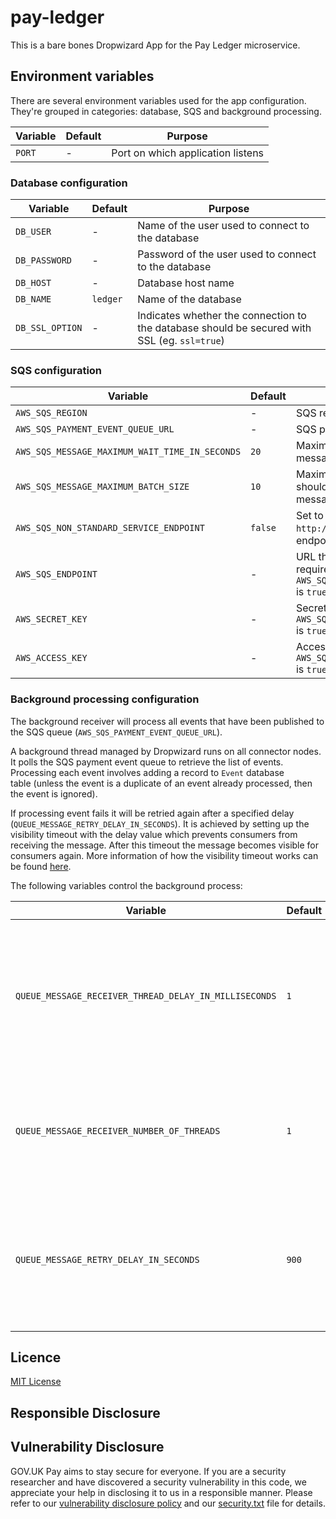 # pay-ledger

This is a bare bones Dropwizard App for the Pay Ledger microservice.

## Environment variables

There are several environment variables used for the app configuration. They're grouped in categories: database, SQS
and background processing.

| Variable | Default | Purpose                           |
|----------|---------|-----------------------------------|
| `PORT`   | -       | Port on which application listens |

### Database configuration

| Variable        | Default  | Purpose                                                                                      |
|-----------------|----------|----------------------------------------------------------------------------------------------|
| `DB_USER`       | -        | Name of the user used to connect to the database                                             |
| `DB_PASSWORD`   | -        | Password of the user used to connect to the database                                         |
| `DB_HOST`       | -        | Database host name                                                                           |
| `DB_NAME`       | `ledger` | Name of the database                                                                         |
| `DB_SSL_OPTION` | -        | Indicates whether the connection to the database should be secured with SSL (eg. `ssl=true`) |

### SQS configuration

| Variable                                       | Default | Purpose                                                                                                   |
|------------------------------------------------|---------|-----------------------------------------------------------------------------------------------------------|
| `AWS_SQS_REGION`                               | -       | SQS region                                                                                                |
| `AWS_SQS_PAYMENT_EVENT_QUEUE_URL`              | -       | SQS payment event queue URL                                                                               |
| `AWS_SQS_MESSAGE_MAXIMUM_WAIT_TIME_IN_SECONDS` | `20`    | Maximum wait time for long poll message requests to queue                                                 |
| `AWS_SQS_MESSAGE_MAXIMUM_BATCH_SIZE`           | `10`    | Maximum number of messages that should be received in an individual message batch                         |
| `AWS_SQS_NON_STANDARD_SERVICE_ENDPOINT`        | `false` | Set to true to use a non standard (eg: `http://my-own-sqs-endpoint`) SQS endpoint                         |
| `AWS_SQS_ENDPOINT`                             | -       | URL that is the entry point for SQS. Only required when `AWS_SQS_NON_STANDARD_SERVICE_ENDPOINT` is `true` |
| `AWS_SECRET_KEY`                               | -       | Secret key. Only required when `AWS_SQS_NON_STANDARD_SERVICE_ENDPOINT` is `true`                          |
| `AWS_ACCESS_KEY`                               | -       | Access key. Only required when `AWS_SQS_NON_STANDARD_SERVICE_ENDPOINT` is `true`                          |

### Background processing configuration

The background receiver will process all events that have been published to the SQS
queue&nbsp;(`AWS_SQS_PAYMENT_EVENT_QUEUE_URL`).

A background thread managed by Dropwizard runs on all connector nodes. It polls the SQS payment event queue to retrieve
the list of events.
Processing each event involves adding a record to `Event` database table&nbsp;(unless the event is a duplicate of an event
already processed, then the event is ignored).

If processing event fails it will be retried again after a specified delay (`QUEUE_MESSAGE_RETRY_DELAY_IN_SECONDS`).
It is achieved by setting up the visibility timeout with the delay value which prevents consumers from receiving the message.
After this timeout the message becomes visible for consumers again.
More information of how the visibility timeout works can be found [here](https://docs.aws.amazon.com/AWSSimpleQueueService/latest/SQSDeveloperGuide/sqs-visibility-timeout.html).

The following variables control the background process:

| Variable                                              | Default | Purpose                                                                                 |
|-------------------------------------------------------|---------|-----------------------------------------------------------------------------------------|
| `QUEUE_MESSAGE_RECEIVER_THREAD_DELAY_IN_MILLISECONDS` | `1`     | Duration in seconds that the queue message receiver should wait between running threads |
| `QUEUE_MESSAGE_RECEIVER_NUMBER_OF_THREADS`            | `1`     | The number of polling threads started by the queue message scheduler                    |
| `QUEUE_MESSAGE_RETRY_DELAY_IN_SECONDS`                | `900`   | The duration in seconds that a message should be deferred before it should be retried   |

## Licence

[MIT License](LICENSE)

## Responsible Disclosure

## Vulnerability Disclosure

GOV.UK Pay aims to stay secure for everyone. If you are a security researcher and have discovered a security vulnerability in this code, we appreciate your help in disclosing it to us in a responsible manner. Please refer to our [vulnerability disclosure policy](https://www.gov.uk/help/report-vulnerability) and our [security.txt](https://vdp.cabinetoffice.gov.uk/.well-known/security.txt) file for details.

